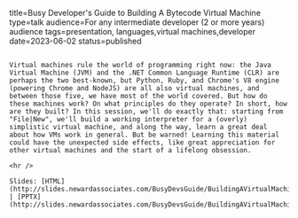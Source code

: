 title=Busy Developer's Guide to Building A Bytecode Virtual Machine
type=talk
audience=For any intermediate developer (2 or more years) audience
tags=presentation, languages,virtual machines,developer
date=2023-06-02
status=published
~~~~~~

Virtual machines rule the world of programming right now: the Java Virtual Machine (JVM) and the .NET Common Language Runtime (CLR) are perhaps the two best-known, but Python, Ruby, and Chrome's V8 engine (powering Chrome and NodeJS) are all also virtual machines, and between those five, we have most of the world covered. But how do these machines work? On what principles do they operate? In short, how are they built? In this session, we'll do exactly that: starting from "File|New", we'll build a working interpreter for a (overly) simplistic virtual machine, and along the way, learn a great deal about how VMs work in general. But be warned! Learning this material could have the unexpected side effects, like great appreciation for other virtual machines and the start of a lifelong obsession.
    
<hr />

Slides: [HTML](http://slides.newardassociates.com/BusyDevsGuide/BuildingAVirtualMachine.html) | [PPTX](http://slides.newardassociates.com/BusyDevsGuide/BuildingAVirtualMachine.pptx)
